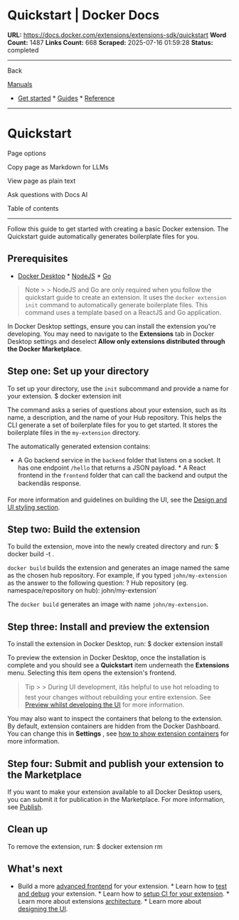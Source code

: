 # Quickstart | Docker Docs

**URL:** https://docs.docker.com/extensions/extensions-sdk/quickstart
**Word Count:** 1487
**Links Count:** 668
**Scraped:** 2025-07-16 01:59:28
**Status:** completed

---

Back

[Manuals](https://docs.docker.com/manuals/)

  * [Get started](https://docs.docker.com/get-started/)   * [Guides](https://docs.docker.com/guides/)   * [Reference](https://docs.docker.com/reference/)

* * *

# Quickstart

Page options

Copy page as Markdown for LLMs

View page as plain text

Ask questions with Docs AI

Table of contents

* * *

Follow this guide to get started with creating a basic Docker extension. The Quickstart guide automatically generates boilerplate files for you.

## Prerequisites

  * [Docker Desktop](https://docs.docker.com/desktop/release-notes/)   * [NodeJS](https://nodejs.org/)   * [Go](https://go.dev/dl/)

> Note >  > NodeJS and Go are only required when you follow the quickstart guide to create an extension. It uses the `docker extension init` command to automatically generate boilerplate files. This command uses a template based on a ReactJS and Go application.

In Docker Desktop settings, ensure you can install the extension you're developing. You may need to navigate to the **Extensions** tab in Docker Desktop settings and deselect **Allow only extensions distributed through the Docker Marketplace**.

## Step one: Set up your directory

To set up your directory, use the `init` subcommand and provide a name for your extension.               $ docker extension init <my-extension>     

The command asks a series of questions about your extension, such as its name, a description, and the name of your Hub repository. This helps the CLI generate a set of boilerplate files for you to get started. It stores the boilerplate files in the `my-extension` directory.

The automatically generated extension contains:

  * A Go backend service in the `backend` folder that listens on a socket. It has one endpoint `/hello` that returns a JSON payload.   * A React frontend in the `frontend` folder that can call the backend and output the backendâs response.

For more information and guidelines on building the UI, see the [Design and UI styling section](https://docs.docker.com/extensions/extensions-sdk/design/design-guidelines/).

## Step two: Build the extension

To build the extension, move into the newly created directory and run:               $ docker build -t <name-of-your-extension> .     

`docker build` builds the extension and generates an image named the same as the chosen hub repository. For example, if you typed `john/my-extension` as the answer to the following question:               ? Hub repository (eg. namespace/repository on hub): john/my-extension`     

The `docker build` generates an image with name `john/my-extension`.

## Step three: Install and preview the extension

To install the extension in Docker Desktop, run:               $ docker extension install <name-of-your-extension>     

To preview the extension in Docker Desktop, once the installation is complete and you should see a **Quickstart** item underneath the **Extensions** menu. Selecting this item opens the extension's frontend.

> Tip >  > During UI development, itâs helpful to use hot reloading to test your changes without rebuilding your entire extension. See [Preview whilst developing the UI](https://docs.docker.com/extensions/extensions-sdk/dev/test-debug/#hot-reloading-whilst-developing-the-ui) for more information.

You may also want to inspect the containers that belong to the extension. By default, extension containers are hidden from the Docker Dashboard. You can change this in **Settings** , see [how to show extension containers](https://docs.docker.com/extensions/extensions-sdk/dev/test-debug/#show-the-extension-containers) for more information.

## Step four: Submit and publish your extension to the Marketplace

If you want to make your extension available to all Docker Desktop users, you can submit it for publication in the Marketplace. For more information, see [Publish](https://docs.docker.com/extensions/extensions-sdk/extensions/).

## Clean up

To remove the extension, run:               $ docker extension rm <name-of-your-extension>     

## What's next

  * Build a more [advanced frontend](https://docs.docker.com/extensions/extensions-sdk/build/frontend-extension-tutorial/) for your extension.   * Learn how to [test and debug](https://docs.docker.com/extensions/extensions-sdk/dev/test-debug/) your extension.   * Learn how to [setup CI for your extension](https://docs.docker.com/extensions/extensions-sdk/dev/continuous-integration/).   * Learn more about extensions [architecture](https://docs.docker.com/extensions/extensions-sdk/architecture/).   * Learn more about [designing the UI](https://docs.docker.com/extensions/extensions-sdk/design/design-guidelines/).